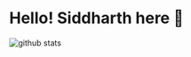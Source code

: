 # Hello! Siddharth here 👋


![github stats](https://github-readme-stats.vercel.app/api?username=iamsiddharthdas&show_icons=true&theme=radical&align="left"&layout=compact)














